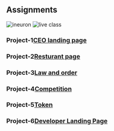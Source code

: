 ## Assignments

![ineuron](https://img.shields.io/badge/LCO-Ineuron-yellowgreen)
![live class](https://img.shields.io/badge/Live%20-class-red)


### Project-1[CEO landing page](https://ceo1.netlify.app)

### Project-2[Resturant page](https://resturant001.netlify.app)

### Project-3[Law and order]()
### Project-4[Competition](https://comption.netlify.app/)
### Project-5[Token](https://token1.netlify.app)

### Project-6[Developer Landing Page](https://plant01.netlify.app)
